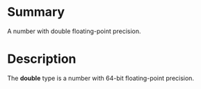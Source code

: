 # Summary
A number with double floating-point precision.

# Description
The **double** type is a number with 64-bit floating-point precision.

